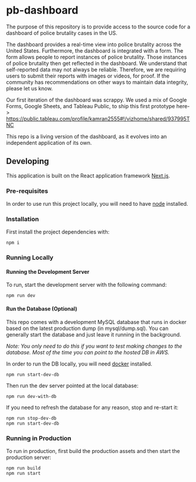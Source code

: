 # pb-dashboard

The purpose of this repository is to provide access to the source code for a dashboard of police brutality cases in the US.

The dashboard provides a real-time view into police brutality across the United States. Furthermore, the dashboard is integrated with a form. The form allows people to report instances of police brutality. Those instances of police brutality then get reflected in the dashboard. We understand that self-reported data may not always be reliable. Therefore, we are requiring users to submit their reports with images or videos, for proof. If the community has recommendations on other ways to maintain data integrity, please let us know.

Our first iteration of the dashboard was scrappy. We used a mix of Google Forms, Google Sheets, and Tableau Public, to ship this first prototype here-> https://public.tableau.com/profile/kamran2555#!/vizhome/shared/937995TNC

This repo is a living version of the dashboard, as it evolves into an independent application of its own.

## Developing

This application is built on the React application framework [Next.js](https://nextjs.org/).

### Pre-requisites

In order to use run this project locally, you will need to have [node](https://nodejs.org/en/download/) installed.

### Installation

First install the project dependencies with:

```
npm i
```

### Running Locally

#### Running the Development Server

To run, start the development server with the following command:

```
npm run dev
```

#### Run the Database (Optional)

This repo comes with a development MySQL database that runs in docker based on the latest production dump (in mysql/dump.sql). You can generally start the database and just leave it running in the background.

_Note: You only need to do this if you want to test making changes to the database. Most of the time you can point to the hosted DB in AWS._

In order to run the DB locally, you will need [docker](https://docs.docker.com/desktop/) installed.

```
npm run start-dev-db
```

Then run the dev server pointed at the local database:

```
npm run dev-with-db
```

If you need to refresh the database for any reason, stop and re-start it:

```
npm run stop-dev-db
npm run start-dev-db
```

### Running in Production

To run in production, first build the production assets and then start the production server:

```
npm run build
npm run start
```
